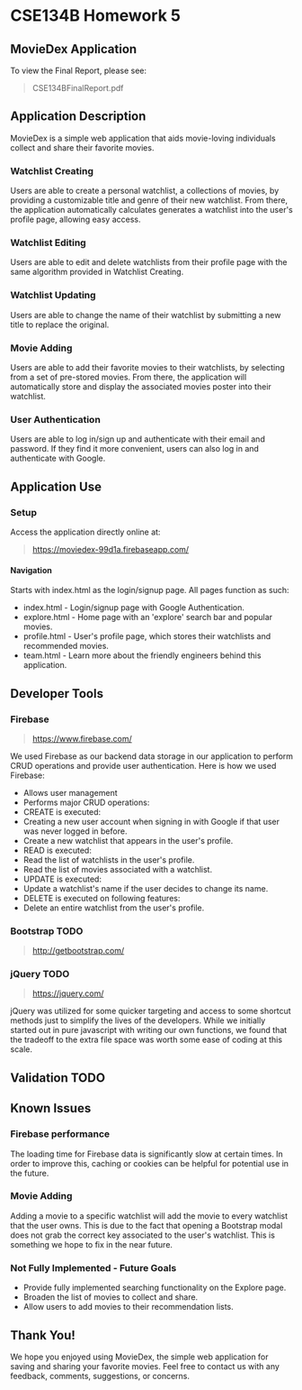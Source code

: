 # CSE134B Homework 5

## MovieDex Application
To view the Final Report, please see:
> CSE134BFinalReport.pdf

## Application Description
MovieDex is a simple web application that aids movie-loving individuals collect and share their
favorite movies.

### Watchlist Creating  
Users are able to create a personal watchlist, a collections of movies, by providing a customizable
title and genre of their new watchlist. From there, the application automatically calculates generates a
watchlist into the user's profile page, allowing easy access.

### Watchlist Editing
Users are able to edit and delete watchlists from their profile page with the same algorithm
provided in Watchlist Creating.

### Watchlist Updating
Users are able to change the name of their watchlist by submitting a new title to replace the original.

### Movie Adding
Users are able to add their favorite movies to their watchlists, by selecting from a set of
pre-stored movies. From there, the application will automatically store and display the associated movies
poster into their watchlist.

### User Authentication
Users are able to log in/sign up and authenticate with their email and password. If they find it more convenient, users can also log in and authenticate with Google.

## Application Use

### Setup
Access the application directly online at:
> https://moviedex-99d1a.firebaseapp.com/

#### Navigation
Starts with index.html as the login/signup page. All pages function as such:

* index.html - Login/signup page with Google Authentication.
* explore.html - Home page with an 'explore' search bar and popular movies.
* profile.html - User's profile page, which stores their watchlists and recommended movies.
* team.html - Learn more about the friendly engineers behind this application.

## Developer Tools

### Firebase
> https://www.firebase.com/

We used Firebase as our backend data storage in our application to perform CRUD operations and provide user authentication. Here is how we used Firebase:

* Allows user management
* Performs major CRUD operations:
* CREATE is executed:
* Creating a new user account when signing in with Google if that user was never logged in before.
* Create a new watchlist that appears in the user's profile.
* READ is executed:
* Read the list of watchlists in the user's profile.
* Read the list of movies associated with a watchlist.
* UPDATE is executed:
* Update a watchlist's name if the user decides to change its name.
* DELETE is executed on following features:
* Delete an entire watchlist from the user's profile.

### Bootstrap TODO
> http://getbootstrap.com/


### jQuery TODO
> https://jquery.com/

jQuery was utilized for some quicker targeting and access to some shortcut methods just to simplify the lives of the developers. While we initially started out in pure javascript with writing our own functions, we found that the tradeoff to the extra file space was worth some ease of coding at this scale.

## Validation TODO


## Known Issues

### Firebase performance
The loading time for Firebase data is significantly slow at certain times. In order to improve this, caching or cookies can be helpful for potential use in the future.

### Movie Adding
Adding a movie to a specific watchlist will add the movie to every watchlist that the user owns. This is due to the fact that opening a Bootstrap modal does not grab the correct key associated to the user's watchlist. This is something we hope to fix in the near future.

### Not Fully Implemented - Future Goals
* Provide fully implemented searching functionality on the Explore page.
* Broaden the list of movies to collect and share.
* Allow users to add movies to their recommendation lists.

## Thank You!
We hope you enjoyed using MovieDex, the simple web application for saving and sharing your favorite movies. Feel free to contact us with any feedback, comments, suggestions, or concerns.
